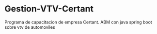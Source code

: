# Gestion-VTV-Certant
Programa de capacitacion de empresa Certant. ABM con java spring boot sobre vtv de automoviles
